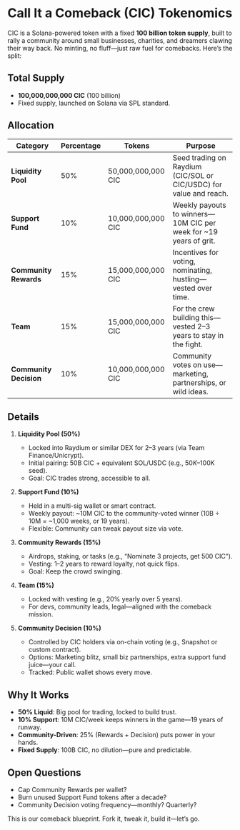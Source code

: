 # Call It a Comeback (CIC) Tokenomics
CIC is a Solana-powered token with a fixed **100 billion token supply**, built to rally a community around small businesses, charities, and dreamers clawing their way back. No minting, no fluff—just raw fuel for comebacks. Here’s the split:

## Total Supply
- **100,000,000,000 CIC** (100 billion)
- Fixed supply, launched on Solana via SPL standard.

## Allocation
| **Category**          | **Percentage** | **Tokens**         | **Purpose**                                                                 |
|-----------------------|----------------|--------------------|-----------------------------------------------------------------------------|
| **Liquidity Pool**    | 50%            | 50,000,000,000 CIC | Seed trading on Raydium (CIC/SOL or CIC/USDC) for value and reach.         |
| **Support Fund**      | 10%            | 10,000,000,000 CIC | Weekly payouts to winners—10M CIC per week for ~19 years of grit.          |
| **Community Rewards** | 15%            | 15,000,000,000 CIC | Incentives for voting, nominating, hustling—vested over time.              |
| **Team**              | 15%            | 15,000,000,000 CIC | For the crew building this—vested 2–3 years to stay in the fight.          |
| **Community Decision**| 10%            | 10,000,000,000 CIC | Community votes on use—marketing, partnerships, or wild ideas.             |

## Details
1. **Liquidity Pool (50%)**
   - Locked into Raydium or similar DEX for 2–3 years (via Team Finance/Unicrypt).
   - Initial pairing: 50B CIC + equivalent SOL/USDC (e.g., $50K–$100K seed).
   - Goal: CIC trades strong, accessible to all.

2. **Support Fund (10%)**
   - Held in a multi-sig wallet or smart contract.
   - Weekly payout: ~10M CIC to the community-voted winner (10B ÷ 10M = ~1,000 weeks, or 19 years).
   - Flexible: Community can tweak payout size via vote.

3. **Community Rewards (15%)**
   - Airdrops, staking, or tasks (e.g., “Nominate 3 projects, get 500 CIC”).
   - Vesting: 1–2 years to reward loyalty, not quick flips.
   - Goal: Keep the crowd swinging.

4. **Team (15%)**
   - Locked with vesting (e.g., 20% yearly over 5 years).
   - For devs, community leads, legal—aligned with the comeback mission.

5. **Community Decision (10%)**
   - Controlled by CIC holders via on-chain voting (e.g., Snapshot or custom contract).
   - Options: Marketing blitz, small biz partnerships, extra support fund juice—your call.
   - Tracked: Public wallet shows every move.

## Why It Works
- **50% Liquid**: Big pool for trading, locked to build trust.
- **10% Support**: 10M CIC/week keeps winners in the game—19 years of runway.
- **Community-Driven**: 25% (Rewards + Decision) puts power in your hands.
- **Fixed Supply**: 100B CIC, no dilution—pure and predictable.

## Open Questions
- Cap Community Rewards per wallet?
- Burn unused Support Fund tokens after a decade?
- Community Decision voting frequency—monthly? Quarterly?

This is our comeback blueprint. Fork it, tweak it, build it—let’s go.
